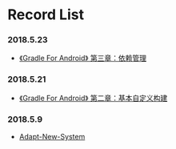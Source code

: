 # Record List

### 2018.5.23 

- [《Gradle For Android》 第三章：依赖管理](Gradle-For-Android/第三章：依赖管理.md)

### 2018.5.21 

- [《Gradle For Android》 第二章：基本自定义构建](https://github.com/FokingGit/knowledge/blob/master/Gradle%20For%20Android/%E7%AC%AC%E4%BA%8C%E7%AB%A0%EF%BC%9A%E5%9F%BA%E6%9C%AC%E8%87%AA%E5%AE%9A%E4%B9%89%E6%9E%84%E5%BB%BA.md)

### 2018.5.9

-  [Adapt-New-System](Adapt-New-System.md)